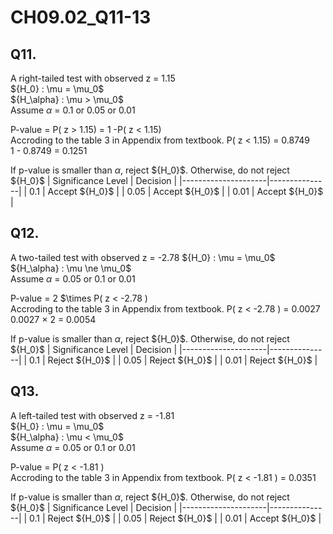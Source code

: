 # CH09.02_Q11-13 #


## Q11.

A right-tailed test with observed z = 1.15  
$\{H_0} : \mu = \mu_0$  
$\{H_\alpha} : \mu > \mu_0$  
Assume $\alpha$ = 0.1 or 0.05 or 0.01

P-value = P( z > 1.15) = 1 -P( z < 1.15)  
Accroding to the table 3 in Appendix from textbook. P( z < 1.15) = 0.8749  
1 - 0.8749 = 0.1251  

If p-value is smaller than $\alpha$, reject $\{H_0}$. Otherwise, do not reject $\{H_0}$
| Significance Level | Decision      |
|---------------------|---------------|
| 0.1               | Accept $\{H_0}$    |
| 0.05                | Accept $\{H_0}$    |
| 0.01               | Accept $\{H_0}$     |


## Q12.

A two-tailed test with observed z = -2.78
$\{H_0} : \mu = \mu_0$  
$\{H_\alpha} : \mu \ne \mu_0$  
Assume $\alpha$ = 0.05 or 0.1 or 0.01

P-value = 2 $\times P( z < -2.78 )    
Accroding to the table 3 in Appendix from textbook. P( z < -2.78 ) = 0.0027  
0.0027 $\times$ 2 = 0.0054

If p-value is smaller than $\alpha$, reject $\{H_0}$. Otherwise, do not reject $\{H_0}$
| Significance Level | Decision      |
|---------------------|---------------|
| 0.1               | Reject $\{H_0}$    |
| 0.05                | Reject $\{H_0}$    |
| 0.01               | Reject $\{H_0}$     |


## Q13.

A left-tailed test with observed z = -1.81  
$\{H_0} : \mu = \mu_0$  
$\{H_\alpha} : \mu < \mu_0$  
Assume $\alpha$ = 0.05 or 0.1 or 0.01

P-value = P( z < -1.81 )    
Accroding to the table 3 in Appendix from textbook. P( z < -1.81 ) = 0.0351

If p-value is smaller than $\alpha$, reject $\{H_0}$. Otherwise, do not reject $\{H_0}$
| Significance Level | Decision      |
|---------------------|---------------|
| 0.1               | Reject $\{H_0}$    |
| 0.05                | Reject $\{H_0}$    |
| 0.01               | Accept $\{H_0}$     |
